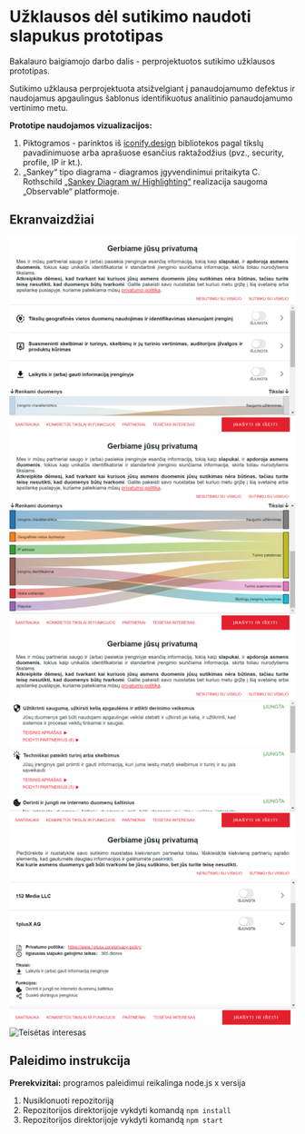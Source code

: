 # Užklausos dėl sutikimo naudoti slapukus prototipas

Bakalauro baigiamojo darbo dalis - perprojektuotos sutikimo užklausos prototipas.

Sutikimo užklausa perprojektuota atsižvelgiant į panaudojamumo defektus ir naudojamus apgaulingus šablonus identifikuotus analitinio panaudojamumo vertinimo metu.

**Prototipe naudojamos vizualizacijos:**
1. Piktogramos - parinktos iš [iconify.design](https://iconify.design/) bibliotekos pagal tikslų pavadinimuose arba aprašuose esančius raktažodžius (pvz., security, profile, IP ir kt.).
2. „Sankey“ tipo diagrama - diagramos įgyvendinimui pritaikyta C. Rothschild [„Sankey Diagram w/ Highlighting“](https://observablehq.com/@connorrothschild/sankey-diagram-w-highlighting) realizacija saugoma „Observable“ platformoje.

## Ekranvaizdžiai

![Santrauka](/screenshots/Santrauka.png)
![Diagrama](/screenshots/diagrama.gif)
![Konkretūs tikslai ir funkcijos](/screenshots/Konkret%C5%ABsTikslaiIrFunkcijos.png)
![Partneriai](/screenshots/Partneriai.png)
![Teisėtas interesas](/screenshots/Teis%C4%97tasInteresas.png)

## Paleidimo instrukcija
**Prerekvizitai:** programos paleidimui reikalinga node.js x versija

1. Nusiklonuoti repozitoriją
2. Repozitorijos direktorijoje vykdyti komandą `npm install`
3. Repozitorijos direktorijoje vykdyti komandą `npm start`